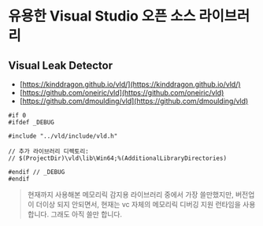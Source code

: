 ﻿# 유용한 Visual Studio 오픈 소스 라이브러리  


## Visual Leak Detector  
- [https://kinddragon.github.io/vld/](https://kinddragon.github.io/vld/)  
- [https://github.com/oneiric/vld](https://github.com/oneiric/vld)  
- [https://github.com/dmoulding/vld](https://github.com/dmoulding/vld)  


```
#if 0
#ifdef _DEBUG

#include "../vld/include/vld.h"

// 추가 라이브러리 디렉토리:
// $(ProjectDir)\vld\lib\Win64;%(AdditionalLibraryDirectories)

#endif // _DEBUG
#endif
```


> 현재까지 사용해본 메모리릭 감지용 라이브러리 중에서 가장 쓸만했지만,
  버전업이 더이상 되지 안되면서, 
  현재는 vc 자체의 메모리릭 디버깅 지원 런타임을 사용합니다.
  그래도 아직 쓸만 합니다.
  